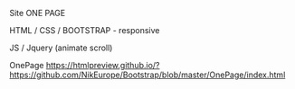 
Site ONE PAGE

HTML / CSS / BOOTSTRAP - responsive

JS / Jquery  (animate scroll)

OnePage https://htmlpreview.github.io/?https://github.com/NikEurope/Bootstrap/blob/master/OnePage/index.html
